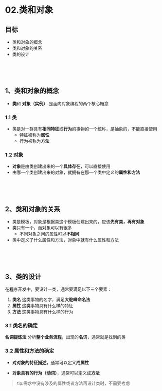 # 02.类和对象

## 目标

- 类和对象的概念
- 类和对象的关系
- 类的设计

<br><br><br>

## 1、类和对象的概念

- **类**和 **对象（实例）** 是面向对象编程的两个核心概念

### 1.1 类

- 类是对一群具有**相同特征**或**行为**的事物的一个统称，是抽象的，不能直接使用
    - 特征被称为**属性**
    - 行为被称为**方法**

### 1.2 对象

- **对象**是由类创建出来的一个**具体存在**，可以直接使用
- 由哪一个类创建出来的对象，就拥有在那一个类中定义的**属性和方法**

<br/>
<br/>
<br/>

## 2、类和对象的关系

- 类是模板，对象是根据类这个模板创建出来的，应该**先有类，再有对象**
- 类只有一个，而对象可以有很多
    - 不同对象之间的属性可以**不相同**
- 类中定义了什么属性和方法，对象中就有什么属性和方法

<br/>
<br/>
<br/>

## 3、类的设计

在程序开发中，要设计一类，通常要满足以下三个要素：

1. **类名** 这类事物的名字，满足**大驼峰命名法**
2. **属性** 这类事物具有什么样的特征
3. **方法** 这类事物具有什么样的行为

### 3.1 类名的确定

**名词提炼法** 分析**整个业务流程**，出现的**名词**，通常就是找到的类

### 3.2 属性和方法的确定

- **对对象的特征描述**，通常可以定义成**属性**

- **对象具有的行为（动词）**，通常可以定义成**方法**

> tip:需求中没有涉及的属性或者方法再设计类时，不需要考虑


